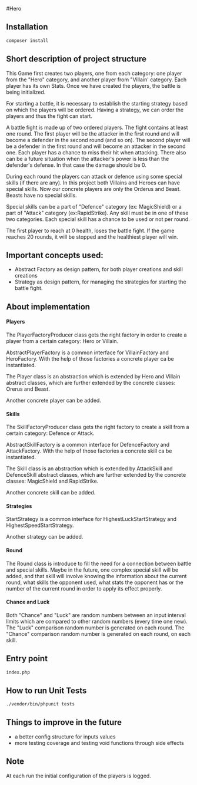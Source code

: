 #Hero

## Installation

```bash
composer install
```

## Short description of project structure
This Game first creates two players, one from each category: one player from the "Hero" category,
and another player from "Villain' category. Each player has its own Stats.
Once we have created the players, the battle is being initialized.

For starting a battle, it is necessary to establish the starting strategy based on which the players
will be ordered. Having a strategy, we can order the players and thus the fight can start.

A battle fight is made up of two ordered players. The fight contains at least one round.
The first player will be the attacker in the first round and will become a defender in the second round (and so on).
The second player will be a defender in the first round and will become an attacker in the second one.
Each player has a chance to miss their hit when attacking.
There also can be a future situation when the attacker's power is less than the defender's defense. In that case
the damage should be 0.

During each round the players can attack or defence using some special skills (if there are any).
In this project both Villains and Heroes can have special skills. Now our concrete players are
only the Orderus and Beast. Beasts have no special skills.

Special skills can be a part of "Defence" category (ex: MagicShield) or a part of "Attack" category (ex:RapidStrike).
Any skill must be in one of these two categories. Each special skill has a chance to be used or not per round.

The first player to reach at 0 health, loses the battle fight.
If the game reaches 20 rounds, it will be stopped and the healthiest player will win.

## Important concepts used:
 - Abstract Factory as design pattern, for both player creations and skill creations
 - Strategy as design pattern, for managing the strategies for starting the battle fight.

## About implementation

#### Players
The PlayerFactoryProducer class gets the right factory in order to create a player from
a certain category: Hero or Villain.

AbstractPlayerFactory is a common interface for VillainFactory and HeroFactory.
With the help of those factories a concrete player ca be instantiated.

The Player class is an abstraction which is extended by Hero and Villain abstract classes, which are
further extended by the concrete classes: Orerus and Beast.

Another concrete player can be added.

#### Skills
The SkillFactoryProducer class gets the right factory to create a skill from
a certain category: Defence or Attack.

AbstractSkillFactory is a common interface for DefenceFactory and AttackFactory.
With the help of those factories a concrete skill ca be instantiated.

The Skill class is an abstraction which is extended by AttackSkill and DefenceSkill abstract classes, which are
further extended by the concrete classes: MagicShield and RapidStrike.

Another concrete skill can be added.

#### Strategies
StartStrategy is a common interface for HighestLuckStartStrategy and HighestSpeedStartStrategy.

Another strategy can be added.

#### Round
The Round class is introduce to fill the need for a connection between battle and special skills.
Maybe in the future, one complex special skill will be added, and that skill will involve knowing the information
about the current round, what skills the opponent used, what stats the opponent has or the number of the current round
in order to apply its effect properly.

#### Chance and Luck
Both "Chance" and "Luck" are random numbers between an input interval limits which are compared to
other random numbers (every time one new).
The "Luck" comparison random number is generated on each round.
The "Chance" comparison random number is generated on each round, on each skill.

## Entry point
```bash
index.php
```

## How to run Unit Tests
```bash
./vendor/bin/phpunit tests
```

## Things to improve in the future
- a better config structure for inputs values
- more testing coverage and testing void functions through side effects


## Note
At each run the initial configuration of the players is logged.

